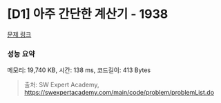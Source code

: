 # [D1] 아주 간단한 계산기 - 1938 

[문제 링크](https://swexpertacademy.com/main/code/problem/problemDetail.do?contestProbId=AV5PjsYKAMIDFAUq) 

### 성능 요약

메모리: 19,740 KB, 시간: 138 ms, 코드길이: 413 Bytes



> 출처: SW Expert Academy, https://swexpertacademy.com/main/code/problem/problemList.do